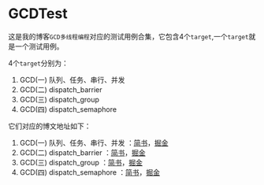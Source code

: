 # GCDTest
这是我的博客`GCD多线程编程`对应的测试用例合集，它包含4个`target`,一个`target`就是一个测试用例。

4个`target`分别为：

1. GCD(一) 队列、任务、串行、并发
2. GCD(二) dispatch_barrier
3. GCD(三) dispatch_group
4. GCD(四) dispatch_semaphore

它们对应的博文地址如下：

1. GCD(一) 队列、任务、串行、并发 ：[简书](https://www.jianshu.com/p/f0b471f7ccf2)，[掘金](https://juejin.im/post/5cc819d051882512fa03a4e0)
2. GCD(二) dispatch_barrier ：[简书](https://www.jianshu.com/p/e4940696bf38)，[掘金](https://juejin.im/post/5cc819cd5188252dc92b5cbe)
3. GCD(三) dispatch_group ：[简书](https://www.jianshu.com/p/18a5c9c8ac6a)，[掘金](https://juejin.im/post/5cc819cef265da0384129b94)
4. GCD(四) dispatch_semaphore ：[简书](https://www.jianshu.com/p/7981e3357fe9)，[掘金](https://juejin.im/post/5cc819cfe51d456e4869548d)

